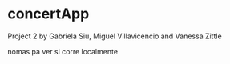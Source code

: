 # concertApp
Project 2 by Gabriela Siu, Miguel Villavicencio and Vanessa Zittle

nomas pa ver si corre localmente